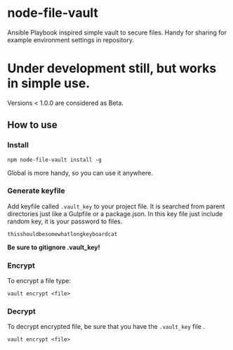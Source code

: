# node-file-vault

Ansible Playbook inspired simple vault to secure files. Handy for sharing for example environment settings in repository.

# Under development still, but works in simple use.

Versions < 1.0.0 are considered as Beta.

## How to use

### Install

    npm node-file-vault install -g

Global is more handy, so you can use it anywhere.

### Generate keyfile

Add keyfile called <code>.vault_key</code> to your project file. It is searched from parent directories just like a Gulpfile or a package.json. In this key file just include random key, it is your password to files.

    thisshouldbesomewhatlongkeyboardcat

**Be sure to gitignore .vault_key!**

### Encrypt

To encrypt a file type:

    vault encrypt <file>

### Decrypt

To decrypt encrypted file, be sure that you have the <code>.vault_key</code> file .

    vault encrypt <file>
